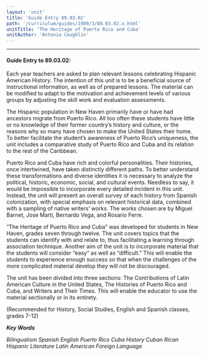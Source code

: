 ```yaml
---
layout: 'unit'
title: 'Guide Entry 89.03.02'
path: '/curriculum/guides/1989/3/89.03.02.x.html'
unitTitle: 'The Heritage of Puerto Rico and Cuba'
unitAuthor: 'Antonia Coughlin'
---
```


<body>
<hr/>
 <h4>
  Guide Entry to 89.03.02:
 </h4>
 Each year teachers are asked to plan relevant lessons celebrating Hispanic American History. The intention of this unit is to be a beneficial source of instructional information, as well as of prepared lessons. The material can be modified to adapt to the motivation and achievement levels of various groups by adjusting the skill work and evaluation assessments.
 <p>
  The Hispanic population in New Haven primarily have or have had ancestors migrate from Puerto Rico. All too often these students have little or no knowledge of their former country’s history and culture, or the reasons why so many have chosen to make the United States their home. To better facilitate the student’s awareness of Puerto Rico’s uniqueness, the unit includes a comparative study of Puerto Rico and Cuba and its relation to the rest of the Caribbean.
 </p>
 <p>
  Puerto Rico and Cuba have rich and colorful personalities. Their histories, once intertwined, have taken distinctly different paths. To better understand these transformations and diverse identities it is necessary to analyze the political, historic, economic, social, and cultural events. Needless to say, it would be impossible to incorporate every detailed incident in this unit. Instead, the unit will present an overall survey of each history from Spanish colonization, with special emphasis on relevant historical data, combined with a sampling of native writers’ works. The works chosen are by Miguel Barnet, Jose Marti, Bernardo Vega, and Rosario Ferre.
 </p>
 <p>
  “The Heritage of Puerto Rico and Cuba” was developed for students in New Haven, grades seven through twelve. The unit covers topics that the students can identify with and relate to, thus facilitating a learning through association technique. Another aim of the unit is to incorporate material that the students will consider “easy” as well as “difficult.” This will enable the students to experience enough success so that when the challenges of the more complicated material develop they will not be discouraged.
 </p>
 <p>
  The unit has been divided into three sections: The Contributions of Latin American Culture in the United States, The Histories of Puerto Rico and Cuba, and Writers and Their Times. This will enable the educator to use the material sectionally or in its entirety.
 </p>
 <p>
  (Recommended for History, Social Studies, English and Spanish classes, grades 7-12)
 </p>
<p>
  <b>
   <i>
    Key Words
   </i>
  </b>
  <br/>
 </p>
 <p>
  <i>
   Bilingualism Spanish English Puerto Rico Cuba History Cuban Rican Hispanic Literature Latin American Foreign Language
  </i>
 </p>

</body>
